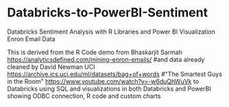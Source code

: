 # Databricks-to-PowerBI-Sentiment
Databricks Sentiment Analysis with R Libraries and Power BI Visualization Enron Email Data

This is derived from the R Code demo from Bhaskarjit Sarmah https://analyticsdefined.com/mining-enron-emails/ 
#and data already cleaned by David Newman UCI https://archive.ics.uci.edu/ml/datasets/bag+of+words
#"The Smartest Guys in the Room" https://www.youtube.com/watch?v=-w6duQhWuVk
to Databricks using SQL and 
visualizations in both Databricks and PowerBI showing ODBC connection, R code and custom charts

